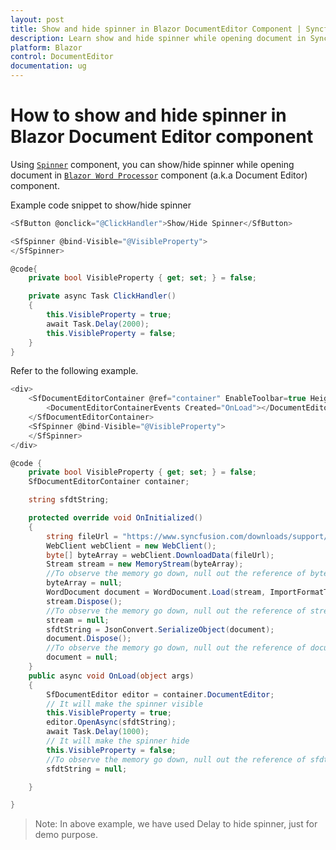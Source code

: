 ```yaml
---
layout: post
title: Show and hide spinner in Blazor DocumentEditor Component | Syncfusion
description: Learn show and hide spinner while opening document in Syncfusion Blazor DocumentEditor component and much more.
platform: Blazor
control: DocumentEditor
documentation: ug
---
```


# How to show and hide spinner in Blazor Document Editor component

Using [`Spinner`](https://blazor.syncfusion.com/documentation/spinner/getting-started) component, you can show/hide spinner while opening document in [`Blazor Word Processor`](https://www.syncfusion.com/blazor-components/blazor-word-processor) component (a.k.a Document Editor) component.

Example code snippet to show/hide spinner

```csharp
<SfButton @onclick="@ClickHandler">Show/Hide Spinner</SfButton>

<SfSpinner @bind-Visible="@VisibleProperty">
</SfSpinner>

@code{
    private bool VisibleProperty { get; set; } = false;

    private async Task ClickHandler()
    {
        this.VisibleProperty = true;
        await Task.Delay(2000);
        this.VisibleProperty = false;
    }
}
```

Refer to the following example.

```csharp
<div>
    <SfDocumentEditorContainer @ref="container" EnableToolbar=true Height="590px">
        <DocumentEditorContainerEvents Created="OnLoad"></DocumentEditorContainerEvents>
    </SfDocumentEditorContainer>
    <SfSpinner @bind-Visible="@VisibleProperty">
    </SfSpinner>
</div>

@code {
    private bool VisibleProperty { get; set; } = false;
    SfDocumentEditorContainer container;

    string sfdtString;

    protected override void OnInitialized()
    {
        string fileUrl = "https://www.syncfusion.com/downloads/support/directtrac/general/doc/Getting_Started1018066633.docx";
        WebClient webClient = new WebClient();
        byte[] byteArray = webClient.DownloadData(fileUrl);
        Stream stream = new MemoryStream(byteArray);
        //To observe the memory go down, null out the reference of byteArray variable.
        byteArray = null;
        WordDocument document = WordDocument.Load(stream, ImportFormatType.Docx);
        stream.Dispose();
        //To observe the memory go down, null out the reference of stream variable.
        stream = null;
        sfdtString = JsonConvert.SerializeObject(document);
        document.Dispose();
        //To observe the memory go down, null out the reference of document variable.
        document = null;
    }
    public async void OnLoad(object args)
    {
        SfDocumentEditor editor = container.DocumentEditor;
        // It will make the spinner visible
        this.VisibleProperty = true;
        editor.OpenAsync(sfdtString);
        await Task.Delay(1000);
        // It will make the spinner hide
        this.VisibleProperty = false;
        //To observe the memory go down, null out the reference of sfdtString variable.
        sfdtString = null;

    }

}

```

>Note: In above example, we have used Delay to hide spinner, just for demo purpose.

